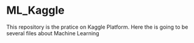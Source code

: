 # ML_Kaggle
This repository is the pratice on Kaggle Platform. Here the is going to be several files about Machine Learning
